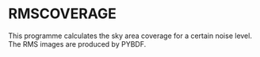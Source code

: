 # RMSCOVERAGE

This programme calculates the sky area coverage for a certain noise level. The RMS images are produced by PYBDF.
